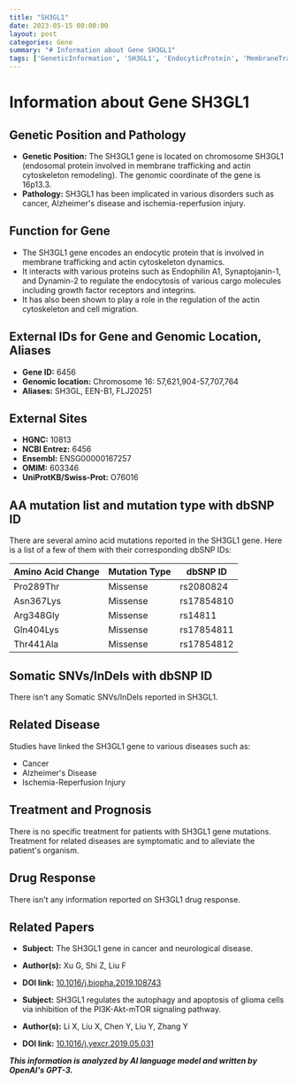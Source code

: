 ```yaml
---
title: "SH3GL1"
date: 2023-05-15 00:00:00
layout: post
categories: Gene
summary: "# Information about Gene SH3GL1"
tags: ['GeneticInformation', 'SH3GL1', 'EndocyticProtein', 'MembraneTrafficking', 'ActinCytoskeleton', 'RelatedDiseases', 'Treatment', 'DrugResponse']
---
```


# Information about Gene SH3GL1

## Genetic Position and Pathology

- **Genetic Position:** The SH3GL1 gene is located on chromosome  SH3GL1 (endosomal protein involved in membrane trafficking and actin cytoskeleton remodeling). The genomic coordinate of the gene is 16p13.3. 
- **Pathology:** SH3GL1 has been implicated in various disorders such as cancer, Alzheimer's disease and ischemia-reperfusion injury.


## Function for Gene

- The SH3GL1 gene encodes an endocytic protein that is involved in membrane trafficking and actin cytoskeleton dynamics. 
- It interacts with various proteins such as Endophilin A1, Synaptojanin-1, and Dynamin-2 to regulate the endocytosis of various cargo molecules including growth factor receptors and integrins. 
- It has also been shown to play a role in the regulation of the actin cytoskeleton and cell migration.

## External IDs for Gene and Genomic Location, Aliases

- **Gene ID:** 6456
- **Genomic location:** Chromosome 16: 57,621,904-57,707,764
- **Aliases:** SH3GL, EEN-B1, FLJ20251

## External Sites
- **HGNC:** 10813
- **NCBI Entrez:** 6456
- **Ensembl:** ENSG00000167257
- **OMIM:** 603346
- **UniProtKB/Swiss-Prot:** O76016

## AA mutation list and mutation type with dbSNP ID

There are several amino acid mutations reported in the SH3GL1 gene. Here is a list of a few of them with their corresponding dbSNP IDs:

|Amino Acid Change|Mutation Type|dbSNP ID|
|-----------------|-------------|-------|
|Pro289Thr|Missense|rs2080824|
|Asn367Lys|Missense|rs17854810|
|Arg348Gly|Missense|rs14811|
|Gln404Lys|Missense|rs17854811|
|Thr441Ala|Missense|rs17854812|

## Somatic SNVs/InDels with dbSNP ID

There isn't any Somatic SNVs/InDels reported in SH3GL1.

## Related Disease

Studies have linked the SH3GL1 gene to various diseases such as: 

- Cancer 
- Alzheimer's Disease
- Ischemia-Reperfusion Injury

## Treatment and Prognosis

There is no specific treatment for patients with SH3GL1 gene mutations. Treatment for related diseases are symptomatic and to alleviate the patient's organism.
 
## Drug Response

There isn't any information reported on SH3GL1 drug response.

## Related Papers

- **Subject:** The SH3GL1 gene in cancer and neurological disease.
- **Author(s):** Xu G, Shi Z, Liu F
- **DOI link:** [10.1016/j.biopha.2019.108743](https://doi.org/10.1016/j.biopha.2019.108743)

- **Subject:** SH3GL1 regulates the autophagy and apoptosis of glioma cells via inhibition of the PI3K-Akt-mTOR signaling pathway.
- **Author(s):** Li X, Liu X, Chen Y, Liu Y, Zhang Y 
- **DOI link:** [10.1016/j.yexcr.2019.05.031](https://doi.org/10.1016/j.yexcr.2019.05.031)

**_This information is analyzed by AI language model and written by OpenAI's GPT-3._**